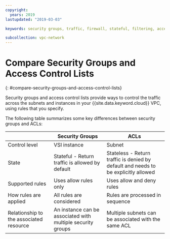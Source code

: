 ```yaml
---
copyright:
  years: 2019
lastupdated: "2019-03-03"

keywords: security groups, traffic, firewall, stateful, filtering, access, control, list, ACL, stateless, traffic, resource

subcollection: vpc-network
---
```


# Compare Security Groups and Access Control Lists
{: #compare-security-groups-and-access-control-lists}

Security groups and access control lists provide ways to control the traffic across the subnets and instances in your {{site.data.keyword.cloud}} VPC, using rules that you specify.

The following table summarizes some key differences between security groups and ACLs:

|  | Security Groups | ACLs    |
|-------------|-----------------|---------|
| Control level  | VSI instance    | Subnet  |
| State   | Stateful - Return traffic is allowed by default | Stateless - Return traffic is denied by default and needs to be explicitly allowed |
| Supported rules | Uses allow rules only | Uses allow and deny rules|
| How rules are applied | All rules are considered | Rules are processed in sequence |
| Relationship to the associated resource | An instance can be associated with multiple security groups| Multiple subnets can be associated with the same ACL|
